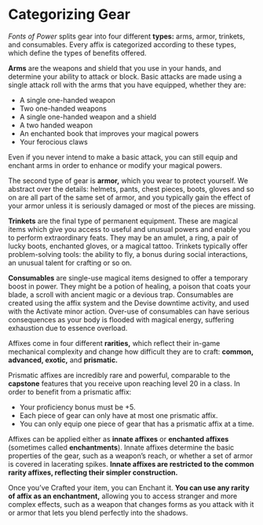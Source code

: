 # Categorizing Gear

_Fonts of Power_ splits gear into four different **types:** arms, armor, trinkets, and consumables. Every affix is categorized according to these types, which define the types of benefits offered.

**Arms** are the weapons and shield that you use in your hands, and determine your ability to attack or block. Basic attacks are made using a single attack roll with the arms that you have equipped, whether they are:

- A single one-handed weapon
- Two one-handed weapons
- A single one-handed weapon and a shield
- A two handed weapon
- An enchanted book that improves your magical powers
- Your ferocious claws

Even if you never intend to make a basic attack, you can still equip and enchant arms in order to enhance or modify your magical powers.

The second type of gear is **armor,** which you wear to protect yourself. We abstract over the details: helmets, pants, chest pieces, boots, gloves and so on are all part of the same set of armor, and you typically gain the effect of your armor unless it is seriously damaged or most of the pieces are missing.

**Trinkets** are the final type of permanent equipment. These are magical items which give you access to useful and unusual powers and enable you to perform extraordinary feats. They may be an amulet, a ring, a pair of lucky boots, enchanted gloves, or a magical tattoo. Trinkets typically offer problem-solving tools: the ability to fly, a bonus during social interactions, an unusual talent for crafting or so on.

**Consumables** are single-use magical items designed to offer a temporary boost in power. They might be a potion of healing, a poison that coats your blade, a scroll with ancient magic or a devious trap. Consumables are created using the affix system and the Devise downtime activity, and used with the Activate minor action. Over-use of consumables can have serious consequences as your body is flooded with magical energy, suffering exhaustion due to essence overload.

Affixes come in four different **rarities,** which reflect their in-game mechanical complexity and change how difficult they are to craft: **common, advanced, exotic,** and **prismatic.**

Prismatic affixes are incredibly rare and powerful, comparable to the **capstone** features that you receive upon reaching level 20 in a class. In order to benefit from a prismatic affix:

- Your proficiency bonus must be +5.
- Each piece of gear can only have at most one prismatic affix.
- You can only equip one piece of gear that has a prismatic affix at a time.

Affixes can be applied either as **innate affixes** or **enchanted affixes** (sometimes called **enchantments**). Innate affixes determine the basic properties of the gear, such as a weapon’s reach, or whether a set of armor is covered in lacerating spikes. **Innate affixes are restricted to the common rarity affixes, reflecting their simpler construction.**

Once you’ve Crafted your item, you can Enchant it. **You can use any rarity of affix as an enchantment,** allowing you to access stranger and more complex effects, such as a weapon that changes forms as you attack with it or armor that lets you blend perfectly into the shadows.
